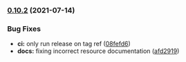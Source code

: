 ### [0.10.2](https://github.com/rymancl/terraform-provider-dotcommonitor/compare/v0.10.1...v0.10.2) (2021-07-14)


### Bug Fixes

* **ci:** only run release on tag ref ([08fefd6](https://github.com/rymancl/terraform-provider-dotcommonitor/commit/08fefd6c46a9de73868b07f785f38301e6dec1aa))
* **docs:** fixing incorrect resource documentation ([afd2919](https://github.com/rymancl/terraform-provider-dotcommonitor/commit/afd2919381bcae6b3bc2ea5c5fe5cab7d4bf907f))


